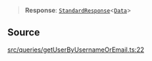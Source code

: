 > **Response**: [`StandardResponse`](api%5Ctype-aliases%5CStandardResponse.md)\<[`Data`](api%5Cnamespaces%5Cqueries%5Cnamespaces%5CGetUserByUsernameOrEmail%5Ctype-aliases%5CData.md)\>

## Source

[src/queries/getUserByUsernameOrEmail.ts:22](https://github.com/bhavjitChauhan/khan-api/blob/214cc6672777162cd3ec638a3ad3a22f7fe37e04/src/queries/getUserByUsernameOrEmail.ts#L22)
